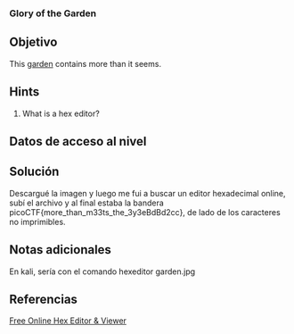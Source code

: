 ### Glory of the Garden
## Objetivo
This [garden](https://jupiter.challenges.picoctf.org/static/d0e1ffb10fc0017c6a82c57900f3ffe3/garden.jpg) contains more than it seems.

## Hints
1. What is a hex editor?
## Datos de acceso al nivel
## Solución
Descargué la imagen y luego me fui a buscar un editor hexadecimal online, subí el archivo y al final estaba la bandera picoCTF{more_than_m33ts_the_3y3eBdBd2cc}, de lado de los caracteres no imprimibles.
## Notas adicionales
En kali, sería con el comando hexeditor garden.jpg
## Referencias
[Free Online Hex Editor & Viewer](https://www.onlinehexeditor.com/)
